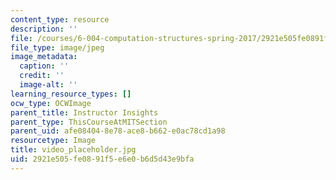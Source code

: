 ```yaml
---
content_type: resource
description: ''
file: /courses/6-004-computation-structures-spring-2017/2921e505fe0891f5e6e0b6d5d43e9bfa_video_placeholder.jpg
file_type: image/jpeg
image_metadata:
  caption: ''
  credit: ''
  image-alt: ''
learning_resource_types: []
ocw_type: OCWImage
parent_title: Instructor Insights
parent_type: ThisCourseAtMITSection
parent_uid: afe08404-8e78-ace8-b662-e0ac78cd1a98
resourcetype: Image
title: video_placeholder.jpg
uid: 2921e505-fe08-91f5-e6e0-b6d5d43e9bfa
---
```

